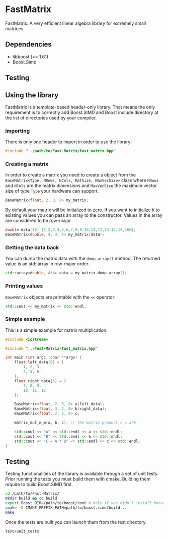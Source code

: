 # FastMatrix
FastMatrix: A very efficient linear algebra library for extremely small matrices.

## Dependencies
 * libboost (>= 1.61)
 * Boost.Simd

## Testing

## Using the library
FastMatrix is a template-based header-only library.
That means the only requirement is to correctly add Boost.SIMD and Boost include directory at the list of directories used by your compiler.

### Importing
There is only one header to import in order to use the library:
```c++
#include "../path/to/Fast-Matrix/fast_matrix.hpp"
```

### Creating a matrix
In order to create a matrix you need to create a object from the `BaseMatrix<Type, NRows, NCols, MatSize, MaxVecSize>` class
where `NRows` and `NCols` are the matrix dimensions and `MaxVecSize` the maximum vector size of type `Type` your hardware can support.

```c++
BaseMatrix<float, 2, 3, 8> my_matrix;
```

By default your matrix will be initialized to zero.
If you want to initialize it to existing values you can pass an array to the constructor.
Values in the array are considered to be row-major.
```c++
double data[16] {1,2,3,4,5,6,7,8,9,10,11,12,13,14,15,160};
BaseMatrix<double, 4, 4, 4> my_matrix(data);
```

### Getting the data back
You can dump the matrix data with the `dump_array()` method.
The returned value is an std::array in row-major order.
```c++
std::array<double, 4*4> data = my_matrix.dump_array();
```

### Printing values
`BaseMatrix` objects are printable with the `<<` operator:

```c++
std::cout << my_matrix << std::endl;
```

### Simple example
This is a simple example for matrix multiplication.

```c++
#include <iostream>

#include "../Fast-Matrix/fast_matrix.hpp"

int main (int argc, char **argv) {
    float left_data[6] = {
        1, 2, 3,
        4, 5, 6
    };
    float right_data[6] = {
        7, 8, 9,
        10, 11, 12
    };

    BaseMatrix<float, 2, 3, 8> a(left_data);
    BaseMatrix<float, 3, 2, 8> b(right_data);
    BaseMatrix<float, 2, 2, 8> c;

    matrix_mul_m_m(a, b, c); // The matrix product c = a*b

    std::cout << "A" << std::endl << a << std::endl;
    std::cout << "B" << std::endl << b << std::endl;
    std::cout << "C = A * B" << std::endl << c << std::endl;
}
```

## Testing
Testing functionalities of the library is available through a set of unit tests.
Prior running the tests you must build them with cmake.
Building them require to build Boost.SIMD first.

```bash
cd /path/to/Fast-Matrix/
mkdir build && cd build
export Boost_DIR=/path/to/boost/root # Only if you didn't install boost from your distribution
cmake -D CMAKE_PREFIX_PATH=path/to/boost.simd/build ..
make
```
Once the tests are built you can launch them from the test directory.
```bash
test/unit_tests
```
